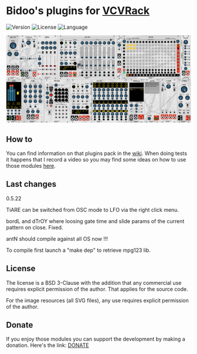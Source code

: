 # Bidoo's plugins for [VCVRack](https://vcvrack.com)

<!-- Version and License Badges -->
![Version](https://img.shields.io/badge/version-0.5.22-green.svg?style=flat-square)
![License](https://img.shields.io/badge/license-BSD3-blue.svg?style=flat-square)
![Language](https://img.shields.io/badge/language-C++-yellow.svg?style=flat-square)

![pack](/images/pack.png?raw=true "pack")

## How to

You can find information on that plugins pack in the [wiki](https://github.com/sebastien-bouffier/Bidoo/wiki). When doing tests it happens that I record a video so you may find some ideas on how to use those modules [here](https://www.youtube.com/bidoo).

## Last changes

0.5.22

TiARE can be switched from OSC mode to LFO via the right click menu.

bordL and dTrOY where loosing gate time and slide params of the current pattern on close. Fixed.

antN should compile against all OS now !!!

To compile first launch a "make dep" to retrieve mpg123 lib.

## License

The license is a BSD 3-Clause with the addition that any commercial use requires explicit permission of the author. That applies for the source code.

For the image resources (all SVG files), any use requires explicit permission of the author.

## Donate

If you enjoy those modules you can support the development by making a donation. Here's the link: [DONATE](https://paypal.me/sebastienbouffier)
